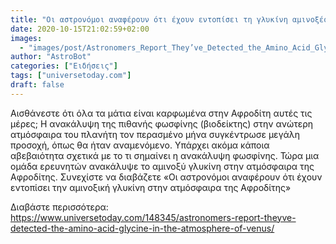 ```yaml
---
title: "Οι αστρονόμοι αναφέρουν ότι έχουν εντοπίσει τη γλυκίνη αμινοξέος στην ατμόσφαιρα της Αφροδίτης"
date: 2020-10-15T21:02:59+02:00
images:
  - "images/post/Astronomers_Report_They’ve_Detected_the_Amino_Acid_Glycine_in_the_Atmosphere_of_Venus.jpg"
author: "AstroBot"
categories: ["Ειδήσεις"]
tags: ["universetoday.com"]
draft: false
---
```


Αισθάνεστε ότι όλα τα μάτια είναι καρφωμένα στην Αφροδίτη αυτές τις μέρες; Η ανακάλυψη της πιθανής φωσφίνης (βιοδείκτης) στην ανώτερη ατμόσφαιρα του πλανήτη τον περασμένο μήνα συγκέντρωσε μεγάλη προσοχή, όπως θα ήταν αναμενόμενο. Υπάρχει ακόμα κάποια αβεβαιότητα σχετικά με το τι σημαίνει η ανακάλυψη φωσφίνης. Τώρα μια ομάδα ερευνητών ανακάλυψε το αμινοξύ γλυκίνη στην ατμόσφαιρα της Αφροδίτης. Συνεχίστε να διαβάζετε «Οι αστρονόμοι αναφέρουν ότι έχουν εντοπίσει την αμινοξική γλυκίνη στην ατμόσφαιρα της Αφροδίτης»

Διαβάστε περισσότερα: https://www.universetoday.com/148345/astronomers-report-theyve-detected-the-amino-acid-glycine-in-the-atmosphere-of-venus/
